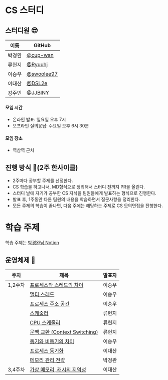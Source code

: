 # CS 스터디
## 스터디원 😎
| 이름   | GitHub                                         |
| ------ | ---------------------------------------------- |
| 박경완 | [@cup-wan](https://github.com/cup-wan) 
| 류현지 | [@Ryuuhj](https://github.com/Ryuuhj) |
| 이승우 | [@swoolee97](https://github.com/swoolee97) |
| 이대산 | [@DSL2e](https://github.com/DSL2e) |
| 강주빈 | [@JJBINY](https://github.com/JJBINY) |

#### 모임 시간
- 온라인 발표: 일요일 오후 7시
- 오프라인 질의응답: 수요일 오후 6시 30분

#### 모임 장소
- 역삼역 근처


## 진행 방식 🌳(2주 한사이클)
* 2주마다 공부할 주제를 선정한다.
* CS 학습을 하고나서, MD형식으로 정리해서 스터디 전까지 PR을 올린다.
* 스터디 날에 자기가 공부한 CS 지식을 팀원들에게 발표하는 형식으로 진행한다.
* 발표 후, 1주동안 다른 팀원의 내용을 학습하면서 질문사항을 정리한다.
* 모든 주제의 학습이 끝나면, 다음 주에는 해당하는 주제로 CS 모의면접을 진행한다.

# 학습 주제
학습 주제는 [박경완님 Notion](https://cup-wan.notion.site/CS-ver-26dd86f10e06486ebded9dcba8c4499b)

## 운영체제 📌
| 주차  | 제목   | 발표자 |
|-----|-----------------------------|-----|
| 1,2주차 | [프로세스와 스레드의 차이](./OS/process_thread.md)  | 이승우 |
|     | [멀티 스레드](./OS/process_thread.md)        | 이승우 |
|     | [프로세스 주소 공간](./OS/process_thread.md)       | 이승우 |
|     | [스케줄러](./OS/cpu_scheduling.md)     | 류현지 |
|     | [CPU 스케줄러](./OS/cpu_scheduling.md)     | 류현지 |
|     | [문맥 교환 (Context Switching)](./OS/contextSwitching.md)   | 류현지 |
|     | [동기와 비동기의 차이](./OS/sync_async.md)    | 이승우 |
|     | [프로세스 동기화](./OS/processSync.md)        | 이대산 |
|     | [메모리 관리 전략](./OS/memoryManagement.md)    | 박경완 |
| 3,4주차 | [가상 메모리, 캐시의 지역성 ](./OS/virtualMemory.md)  | 이대산 |
